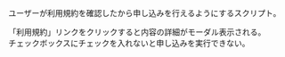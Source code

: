 ユーザーが利用規約を確認したから申し込みを行えるようにするスクリプト。

「利用規約」リンクをクリックすると内容の詳細がモーダル表示される。<br>
チェックボックスにチェックを入れないと申し込みを実行できない。
